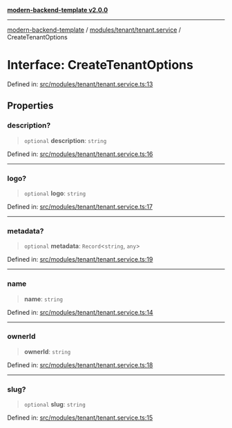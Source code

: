 [**modern-backend-template v2.0.0**](../../../../README.md)

***

[modern-backend-template](../../../../modules.md) / [modules/tenant/tenant.service](../README.md) / CreateTenantOptions

# Interface: CreateTenantOptions

Defined in: [src/modules/tenant/tenant.service.ts:13](https://github.com/maemreyo/saas-4cus-nodejs/blob/2a5b3f3aa11335dfa561e80e1feabb8e6084261e/src/modules/tenant/tenant.service.ts#L13)

## Properties

### description?

> `optional` **description**: `string`

Defined in: [src/modules/tenant/tenant.service.ts:16](https://github.com/maemreyo/saas-4cus-nodejs/blob/2a5b3f3aa11335dfa561e80e1feabb8e6084261e/src/modules/tenant/tenant.service.ts#L16)

***

### logo?

> `optional` **logo**: `string`

Defined in: [src/modules/tenant/tenant.service.ts:17](https://github.com/maemreyo/saas-4cus-nodejs/blob/2a5b3f3aa11335dfa561e80e1feabb8e6084261e/src/modules/tenant/tenant.service.ts#L17)

***

### metadata?

> `optional` **metadata**: `Record`\<`string`, `any`\>

Defined in: [src/modules/tenant/tenant.service.ts:19](https://github.com/maemreyo/saas-4cus-nodejs/blob/2a5b3f3aa11335dfa561e80e1feabb8e6084261e/src/modules/tenant/tenant.service.ts#L19)

***

### name

> **name**: `string`

Defined in: [src/modules/tenant/tenant.service.ts:14](https://github.com/maemreyo/saas-4cus-nodejs/blob/2a5b3f3aa11335dfa561e80e1feabb8e6084261e/src/modules/tenant/tenant.service.ts#L14)

***

### ownerId

> **ownerId**: `string`

Defined in: [src/modules/tenant/tenant.service.ts:18](https://github.com/maemreyo/saas-4cus-nodejs/blob/2a5b3f3aa11335dfa561e80e1feabb8e6084261e/src/modules/tenant/tenant.service.ts#L18)

***

### slug?

> `optional` **slug**: `string`

Defined in: [src/modules/tenant/tenant.service.ts:15](https://github.com/maemreyo/saas-4cus-nodejs/blob/2a5b3f3aa11335dfa561e80e1feabb8e6084261e/src/modules/tenant/tenant.service.ts#L15)
